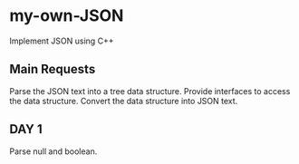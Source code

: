 # my-own-JSON
Implement JSON using C++

## Main Requests
Parse the JSON text into a tree data structure.
Provide interfaces to access the data structure.
Convert the data structure into JSON text.

## DAY 1
Parse null and boolean.

